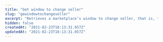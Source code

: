 ```yaml
---
title: "Get window to change seller"
slug: "gewindowtochangeseller"
excerpt: "Retrieves a marketplace’s window to change seller, that is, the period when it is possible to choose another seller to fulfill a given order after the original seller has canceled it.\n\r\n\rThe default period for this window is of 2 days, but it can be configured by the request [Update window to change seller](https://developers.vtex.com/reference/configuration#updatewindowtochangeseller)."
hidden: false
createdAt: "2021-02-23T18:13:31.057Z"
updatedAt: "2021-02-23T18:13:31.057Z"
---
```

